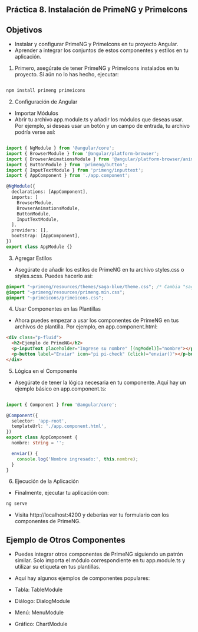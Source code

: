 ## Práctica 8. Instalación de PrimeNG y PrimeIcons

## Objetivos
- Instalar y configurar PrimeNG y Primelcons en tu proyecto Angular.
- Aprender a integrar los conjuntos de estos componentes y estilos en tu aplicación.

1. Primero, asegúrate de tener PrimeNG y PrimeIcons instalados en tu proyecto. Si aún no lo has hecho, ejecutar:

````bash

npm install primeng primeicons
````
2. Configuración de Angular

- Importar Módulos
- Abrir tu archivo app.module.ts y añadir los módulos que deseas usar. Por ejemplo, si deseas usar un botón y un campo de entrada, tu archivo podría verse así:

````typescript

import { NgModule } from '@angular/core';
import { BrowserModule } from '@angular/platform-browser';
import { BrowserAnimationsModule } from '@angular/platform-browser/animations';
import { ButtonModule } from 'primeng/button';
import { InputTextModule } from 'primeng/inputtext';
import { AppComponent } from './app.component';

@NgModule({
  declarations: [AppComponent],
  imports: [
    BrowserModule,
    BrowserAnimationsModule,
    ButtonModule,
    InputTextModule,
  ],
  providers: [],
  bootstrap: [AppComponent],
})
export class AppModule {}

````

3. Agregar Estilos

- Asegúrate de añadir los estilos de PrimeNG en tu archivo styles.css o styles.scss. Puedes hacerlo así:

````css
@import "~primeng/resources/themes/saga-blue/theme.css"; /* Cambia "saga-blue" por el tema que prefieras */
@import "~primeng/resources/primeng.min.css";
@import "~primeicons/primeicons.css";
````

4. Usar Componentes en las Plantillas

- Ahora puedes empezar a usar los componentes de PrimeNG en tus archivos de plantilla. Por ejemplo, en app.component.html:

````html
<div class="p-fluid">
  <h2>Ejemplo de PrimeNG</h2>
  <p-inputText placeholder="Ingrese su nombre" [(ngModel)]="nombre"></p-inputText>
  <p-button label="Enviar" icon="pi pi-check" (click)="enviar()"></p-button>
</div>
````
5. Lógica en el Componente

- Asegúrate de tener la lógica necesaria en tu componente. Aquí hay un ejemplo básico en app.component.ts:

````typescript

import { Component } from '@angular/core';

@Component({
  selector: 'app-root',
  templateUrl: './app.component.html',
})
export class AppComponent {
  nombre: string = '';

  enviar() {
    console.log('Nombre ingresado:', this.nombre);
  }
}
````

6. Ejecución de la Aplicación

- Finalmente, ejecutar tu aplicación con:

````bash
ng serve

````

- Visita http://localhost:4200 y deberías ver tu formulario con los componentes de PrimeNG.

## Ejemplo de Otros Componentes

- Puedes integrar otros componentes de PrimeNG siguiendo un patrón similar. Solo importa el módulo correspondiente en tu app.module.ts y utilizar su etiqueta en tus plantillas. 

- Aquí hay algunos ejemplos de componentes populares:

- Tabla: TableModule
- Diálogo: DialogModule
- Menú: MenuModule
- Gráfico: ChartModule
